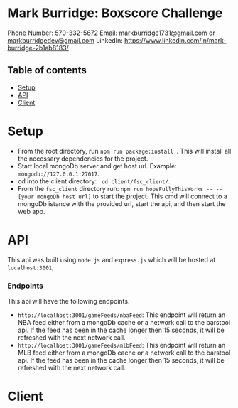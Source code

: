 # Mark Burridge: Boxscore Challenge
Phone Number: 570-332-5672
Email: markburridge1731@gmail.com or markburridgedev@gmail.com
LinkedIn: https://www.linkedin.com/in/mark-burridge-2b1ab8183/
## Table of contents
  * [Setup](#setup)
  * [API](#api)
  * [Client](#client)
# Setup 
  * From the root directory, run `npm run package:install `. This will install all the necessary dependencies for the project. 
  * Start local mongoDb server and get host url. Example: `mongodb://127.0.0.1:27017`. 
  * cd into the client directory: ` cd client/fsc_client/`. 
  * From the `fsc_client` directory run: `npm run hopeFullyThisWorks -- -- [your mongoDb host url]` to start the project. This cmd will connect to a mongoDb istance with the provided url, start the api, and then start the web app. 

# API
This api was built using `node.js` and `express.js` which will be hosted at `localhost:3001`; 
### Endpoints
This api will have the following endpoints. 
* `http://localhost:3001/gameFeeds/nbaFeed`: This endpoint will return an NBA feed either from a mongoDb cache or a network call to the barstool api. If the feed has been in the cache longer then 15 seconds, it will be refreshed with the next network call. 
* `http://localhost:3001/gameFeeds/mlbFeed`: This endpoint will return an MLB feed either from a mongoDb cache or a network call to the barstool api. If the feed has been in the cache longer then 15 seconds, it will be refreshed with the next network call. 

# Client 



